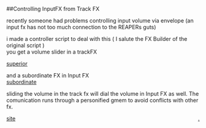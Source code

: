 ##Controlling InputFX from Track FX

recently someone had problems controlling input volume via envelope (an input fx has not too much connection to the REAPERs guts)  

i made a controller script to deal with this  ( I salute the FX Builder of the original script )  
you get a volume slider in a trackFX  

[superior](scripts/VolumePan_Smoother_v5_special_superior)  

and a subordinate FX in Input FX  
[subordinate](scripts/VolumePan_Smoother_v5_special_subordinate)  


sliding the volume in the track fx will dial the volume in Input FX as well. The comunication
runs through a personified gmem to avoid conflicts with other fx.

<a href="https://bobobo-git.github.io/REAPER/">site</a><a style="float:right;" href="https://github.com/bobobo-git/REAPER/">.</a>
